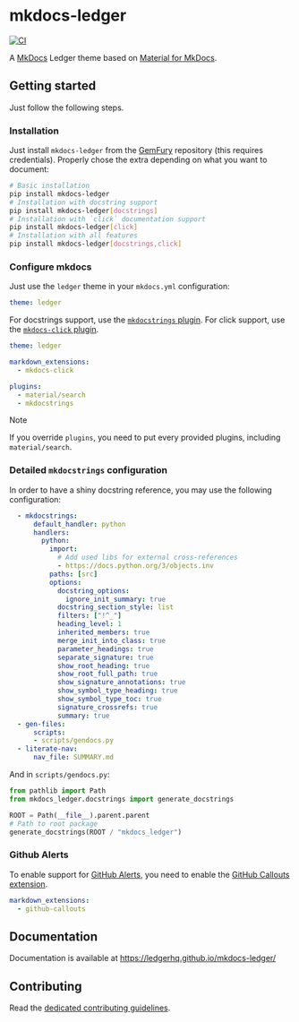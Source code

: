 # mkdocs-ledger

[![CI](https://github.com/LedgerHQ/mkdocs-ledger/actions/workflows/ci.yml/badge.svg)](https://github.com/LedgerHQ/mkdocs-ledger/actions/workflows/ci.yml)

A [MkDocs](https://www.mkdocs.org) Ledger theme based on [Material for MkDocs](https://www.mkdocs.org).

<!-- --8<-- [start:getting-started] -->

## Getting started

Just follow the following steps.

### Installation

Just install `mkdocs-ledger` from the [GemFury](https://manage.fury.io/dashboard/ledger/) repository (this requires credentials).
Properly chose the extra depending on what you want to document:

```bash
# Basic installation
pip install mkdocs-ledger
# Installation with docstring support
pip install mkdocs-ledger[docstrings]
# Installation with `click` documentation support
pip install mkdocs-ledger[click]
# Installation with all features
pip install mkdocs-ledger[docstrings,click]
```

### Configure mkdocs

Just use the `ledger` theme in your `mkdocs.yml` configuration:

```yaml
theme: ledger
```

For docstrings support, use the [`mkdocstrings` plugin](https://mkdocstrings.github.io).
For click support, use the [`mkdocs-click` plugin](https://github.com/mkdocs/mkdocs-click).

```yaml
theme: ledger

markdown_extensions:
  - mkdocs-click

plugins:
  - material/search
  - mkdocstrings
```

> [!NOTE]
> If you override `plugins`, you need to put every provided plugins, including `material/search`.

### Detailed `mkdocstrings` configuration

In order to have a shiny docstring reference, you may use the following configuration:

```yaml
  - mkdocstrings:
      default_handler: python
      handlers:
        python:
          import:
            # Add used libs for external cross-references
            - https://docs.python.org/3/objects.inv
          paths: [src]
          options:
            docstring_options:
              ignore_init_summary: true
            docstring_section_style: list
            filters: ["!^_"]
            heading_level: 1
            inherited_members: true
            merge_init_into_class: true
            parameter_headings: true
            separate_signature: true
            show_root_heading: true
            show_root_full_path: true
            show_signature_annotations: true
            show_symbol_type_heading: true
            show_symbol_type_toc: true
            signature_crossrefs: true
            summary: true
  - gen-files:
      scripts:
      - scripts/gendocs.py
  - literate-nav:
      nav_file: SUMMARY.md
```

And in `scripts/gendocs.py`:

```python
from pathlib import Path
from mkdocs_ledger.docstrings import generate_docstrings

ROOT = Path(__file__).parent.parent
# Path to root package
generate_docstrings(ROOT / "mkdocs_ledger")
```

### Github Alerts

To enable support for [GitHub Alerts][github-alerts], you need to enable the [GitHub Callouts extension](https://oprypin.github.io/markdown-callouts/).

```yaml
markdown_extensions:
  - github-callouts
```

[github-alerts]: https://docs.github.com/get-started/writing-on-github/getting-started-with-writing-and-formatting-on-github/basic-writing-and-formatting-syntax#alerts
<!-- --8<-- [end:getting-started] -->

## Documentation

Documentation is available at <https://ledgerhq.github.io/mkdocs-ledger/>

## Contributing

Read the [dedicated contributing guidelines](./CONTRIBUTING.md).
